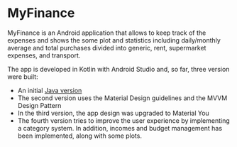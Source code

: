 # MyFinance

MyFinance is an Android application that allows to keep track of the expenses and shows the some plot and statistics including daily/monthly average and total purchases divided into generic, rent, supermarket expenses, and transport.

The app is developed in Kotlin with Android Studio and, so far, three version were built:
- An initial [Java version](https://github.com/francescofiorella/MyFinance-Java)
- The second version uses the Material Design guidelines and the MVVM Design Pattern
- In the third version, the app design was upgraded to Material You
- The fourth version tries to improve the user experience by implementing a category system. In addition, incomes and budget management has been implemented, along with some plots.
